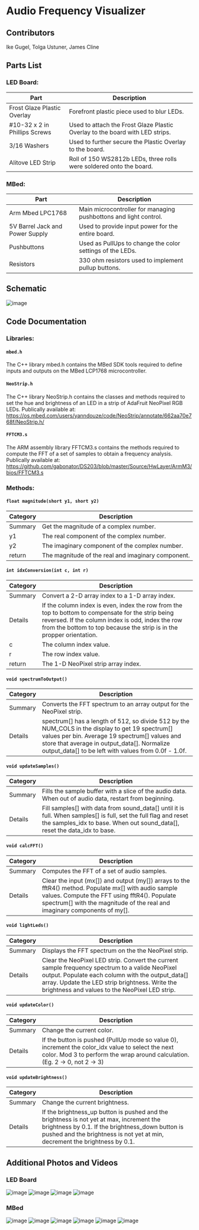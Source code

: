 # **Audio Frequency Visualizer**

## **Contributors**
Ike Gugel, Tolga Ustuner, James Cline

## **Parts List**
### **LED Board**:
| Part | Description |
| ----------- | ----------- |
| Frost Glaze Plastic Overlay | Forefront plastic piece used to blur LEDs. |
| #10-32 x 2 in Phillips Screws | Used to attach the Frost Glaze Plastic Overlay to the board with LED strips. |
| 3/16 Washers | Used to further secure the Plastic Overlay to the board. |
| Alitove LED Strip | Roll of 150 WS2812b LEDs, three rolls were soldered onto the board. |
### **MBed**: 
| Part | Description |
| ----------- | ----------- |
| Arm Mbed LPC1768 | Main microcontroller for managing pushbottons and light control. |
| 5V Barrel Jack and Power Supply | Used to provide input power for the entire board. |
| Pushbuttons | Used as PullUps to change the color settings of the LEDs. |
| Resistors | 330 ohm resistors used to implement pullup buttons. |

## **Schematic**
![image](https://github.com/jcline8/frequency-vis/blob/main/Images/Screen%20Shot%202021-05-02%20at%2017.59.46.png)

## **Code Documentation**
### **Libraries**:
#### `mbed.h`
The C++ library mbed.h contains the MBed SDK tools required to define inputs and outputs on the MBed LCP1768 microcontroller.
#### `NeoStrip.h`
The C++ library NeoStrip.h contains the classes and methods required to set the hue and brightness of an LED in a strip of AdaFruit NeoPixel RGB LEDs. Publically available at: https://os.mbed.com/users/yanndouze/code/NeoStrip/annotate/662aa70e768f/NeoStrip.h/
#### `FFTCM3.s`
The ARM assembly library FFTCM3.s contains the methods required to compute the FFT of a set of samples to obtain a frequency analysis. Publically available at: https://github.com/gabonator/DS203/blob/master/Source/HwLayer/ArmM3/bios/FFTCM3.s
### **Methods**:
#### `float magnitude(short y1, short y2)`
| Category | Description |
| ----------- | ----------- |
| Summary | Get the magnitude of a complex number. |
| y1 | The real component of the complex number. |
| y2 | The imaginary component of the complex number. |
| return | The magnitude of the real and imaginary component. |
#### `int idxConversion(int c, int r)`
| Category | Description |
| ----------- | ----------- |
| Summary | Convert a 2-D array index to a 1-D array index. |
| Details | If the column index is even, index the row from the top to bottom to compensate for the strip being reversed. If the column index is odd, index the row from the bottom to top because the strip is in the propper orientation. |
| c | The column index value. |
| r | The row index value. |
| return | The 1-D NeoPixel strip array index. |
#### `void spectrumToOutput()`
| Category | Description |
| ----------- | ----------- |
| Summary | Converts the FFT spectrum to an array output for the NeoPixel strip. |
| Details | spectrum[] has a length of 512, so divide 512 by the NUM_COLS in the display to get 19 spectrum[] values per bin. Average 19 spectrum[] values and store that average in output_data[]. Normalize output_data[] to be left with values from 0.0f - 1.0f. |
#### `void updateSamples()`
| Category | Description |
| ----------- | ----------- |
| Summary | Fills the sample buffer with a slice of the audio data. When out of audio data, restart from beginning. |
| Details | Fill samples[] with data from sound_data[] until it is full. When samples[] is full, set the full flag and reset the samples_idx to base. When out sound_data[], reset the data_idx to base. |
#### `void calcFFT()`
| Category | Description |
| ----------- | ----------- |
| Summary | Computes the FFT of a set of audio samples. |
| Details | Clear the input (mx[]) and output (my[]) arrays to the fftR4() method. Populate mx[] with audio sample values. Compute the FFT using fftR4(). Populate spectrum[] with the magnitude of the real and imaginary components of my[]. |
#### `void lightLeds()`
| Category | Description |
| ----------- | ----------- |
| Summary | Displays the FFT spectrum on the the NeoPixel strip. |
| Details | Clear the NeoPixel LED strip. Convert the current sample frequency spectrum to a valide NeoPixel output. Populate each column with the output_data[] array. Update the LED strip brightness. Write the brightness and values to the NeoPixel LED strip. |
#### `void updateColor()`
| Category | Description |
| ----------- | ----------- |
| Summary | Change the current color. |
| Details | If the button is pushed (PullUp mode so value 0), increment the color_idx value to select the next color. Mod 3 to perform the wrap around calculation. (Eg. 2 -> 0, not 2 -> 3) |
#### `void updateBrightness()`
| Category | Description |
| ----------- | ----------- |
| Summary | Change the current brightness. |
| Details | If the brightness_up button is pushed and the brightness is not yet at max, increment the brightness by 0.1. If the brightness_down button is pushed and the brightness is not yet at min, decrement the brightness by 0.1. |

## **Additional Photos and Videos**
### **LED Board**
![image](https://github.com/jcline8/frequency-vis/blob/main/Images/PXL_20210503_190819516.MP.jpg)
![image](https://github.com/jcline8/frequency-vis/blob/main/Images/PXL_20210503_190901581.jpg)
![image](https://github.com/jcline8/frequency-vis/blob/main/Images/PXL_20210503_191636479.MP.jpg)
![image](https://github.com/jcline8/frequency-vis/blob/main/Images/PXL_20210503_191640982.NIGHT.jpg)
### **MBed**
![image](https://github.com/jcline8/frequency-vis/blob/main/Images/IMG_0313.jpg)
![image](https://github.com/jcline8/frequency-vis/blob/main/Images/IMG_0314.jpg)
![image](https://github.com/jcline8/frequency-vis/blob/main/Images/IMG_0315.jpg)
![image](https://github.com/jcline8/frequency-vis/blob/main/Images/IMG_0316.jpg)
![image](https://github.com/jcline8/frequency-vis/blob/main/Images/IMG_0317.jpg)
![image](https://github.com/jcline8/frequency-vis/blob/main/Images/IMG_0318.jpg)
